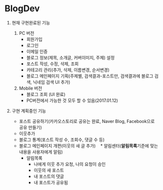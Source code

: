 # BlogDev
1. 현재 구현완료된 기능
	1. PC 버전
		* 회원가입
		* 로그인
		* 이메일 인증
		* 블로그 정보(제목, 소개글, 커버이미지, 주제) 설정
		* 포스트 작성, 수정, 삭제, 조회
		* 카테고리 관리(추가, 삭제, 이름변경, 순서변경)
		* 블로그 메인페이지 기획(주제별, 검색결과-포스트만, 검색결과에 블로그 검색, 닉네임 검색 UI 추가)
	2. Mobile 버전
		* 블로그 조회 (UI 완료)
		* PC버전에서 가능한 것 모두 할 수 있음(2017.01.12)				

2. 구현 계획중인 기능
	* 포스트 공유하기(카카오스토리로 공유는 완료, Naver Blog, Facebook으로 공유 만들기)	
	* 이웃추가
	* 블로그 통계(포스트 작성 수, 조회수, 댓글 수 등)
	* 블로그 메인페이지 개편(이웃의 새 글 추가)
    * 알림센터(<strong>알림목록</strong>기준에 맞는 내용을 사용자에게 알림)
    	* 알림목록
    		* 나에게 이웃 추가 요청, 나의 요청이 승인
        	* 이웃의 새 포스트
        	* 내 포스트의 댓글
        	* 내 포스트가 공유됨
